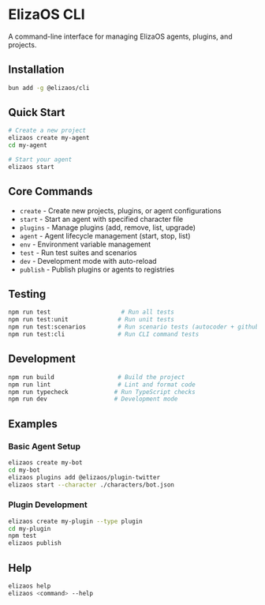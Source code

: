 # ElizaOS CLI

A command-line interface for managing ElizaOS agents, plugins, and projects.

## Installation

```bash
bun add -g @elizaos/cli
```

## Quick Start

```bash
# Create a new project
elizaos create my-agent
cd my-agent

# Start your agent
elizaos start
```

## Core Commands

- `create` - Create new projects, plugins, or agent configurations
- `start` - Start an agent with specified character file
- `plugins` - Manage plugins (add, remove, list, upgrade)
- `agent` - Agent lifecycle management (start, stop, list)
- `env` - Environment variable management
- `test` - Run test suites and scenarios
- `dev` - Development mode with auto-reload
- `publish` - Publish plugins or agents to registries

## Testing

```bash
npm run test                    # Run all tests
npm run test:unit              # Run unit tests
npm run test:scenarios         # Run scenario tests (autocoder + github-todo workflow)
npm run test:cli               # Run CLI command tests
```

## Development

```bash
npm run build                  # Build the project
npm run lint                   # Lint and format code
npm run typecheck             # Run TypeScript checks
npm run dev                   # Development mode
```

## Examples

### Basic Agent Setup

```bash
elizaos create my-bot
cd my-bot
elizaos plugins add @elizaos/plugin-twitter
elizaos start --character ./characters/bot.json
```

### Plugin Development

```bash
elizaos create my-plugin --type plugin
cd my-plugin
npm test
elizaos publish
```

## Help

```bash
elizaos help
elizaos <command> --help
```
